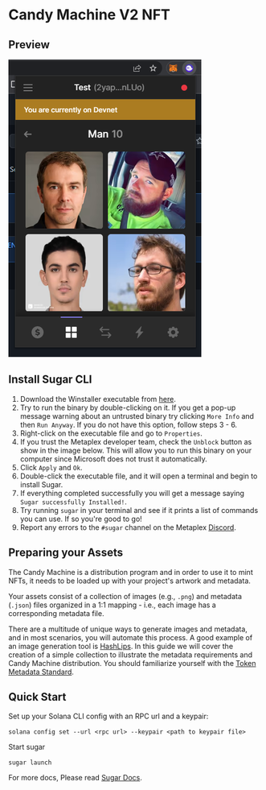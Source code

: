 # Candy Machine V2 NFT

## Preview

![preview](./readme/preview.png "Minted NFT on Wallet")

## Install Sugar CLI

1. Download the Winstaller executable from [here](https://github.com/metaplex-foundation/winstaller/releases/latest/download/winstaller.exe).
2. Try to run the binary by double-clicking on it. If you get a pop-up message warning about an untrusted binary try clicking `More Info` and then `Run Anyway`. If you do not have this option, follow steps 3 - 6.
3. Right-click on the executable file and go to `Properties`.
4. If you trust the Metaplex developer team, check the `Unblock` button as show in the image below. This will allow you to run this binary on your computer since Microsoft does not trust it automatically.
5. Click `Apply` and `Ok`.
6. Double-click the executable file, and it will open a terminal and begin to install Sugar.
7. If everything completed successfully you will get a message saying `Sugar successfully Installed!`.
8. Try running `sugar` in your terminal and see if it prints a list of commands you can use. If so you're good to go!
9. Report any errors to the `#sugar` channel on the Metaplex [Discord](https://discord.gg/metaplex).

## Preparing your Assets

The Candy Machine is a distribution program and in order to use it to mint NFTs, it needs to be loaded up with your project's artwork and metadata.

Your assets consist of a collection of images (e.g., `.png`) and metadata (`.json`) files organized in a 1:1 mapping - i.e., each image has a corresponding metadata file.

There are a multitude of unique ways to generate images and metadata, and in most scenarios, you will automate this process. A good example of an image generation tool is [HashLips](https://github.com/HashLips/hashlips_art_engine). In this guide we will cover the creation of a simple collection to illustrate the metadata requirements and Candy Machine distribution. You should familiarize yourself with the [Token Metadata Standard](https://docs.metaplex.com/programs/token-metadata/token-standard).

## Quick Start

Set up your Solana CLI config with an RPC url and a keypair:

```
solana config set --url <rpc url> --keypair <path to keypair file>
```

Start sugar
```
sugar launch
```

For more docs, Please read [Sugar Docs](https://docs.metaplex.com/tools/sugar/).